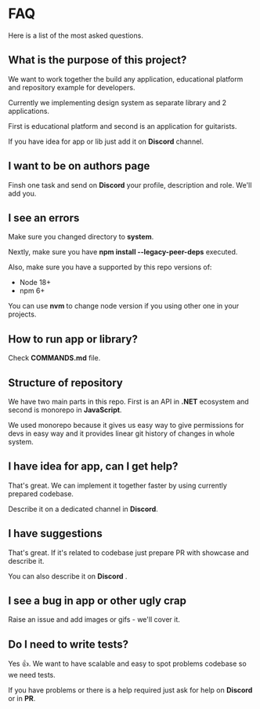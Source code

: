 # FAQ

Here is a list of the most asked questions.

## What is the purpose of this project? 

We want to work together the build any application, educational
platform and repository example for developers.

Currently we implementing design system
as separate library and 2 applications.

First is educational platform and second is an
application for guitarists.

If you have idea for app or lib just add it
on **Discord** channel.

## I want to be on authors page

Finsh one task and send on **Discord** your profile, description and role. We'll add you. 

## I see an errors

Make sure you changed directory to **system**.

Nextly, make sure you have **npm install --legacy-peer-deps**
executed.

Also, make sure you have a supported by this
repo versions of:

- Node 18+
- npm 6+

You can use **nvm** to change node version
if you using other one in your projects.

## How to run app or library? 

Check **COMMANDS.md** file.
## Structure of repository

We have two main parts in this repo. First is an API in **.NET** ecosystem and second is monorepo in **JavaScript**. 

We used monorepo because it gives us easy way to give permissions for devs in easy way and it provides linear git history of changes in whole system. 

## I have idea for app, can I get help? 

That's great. We can implement it together faster by using currently prepared codebase. 

Describe it on a dedicated channel in **Discord**.

## I have suggestions

That's great. If it's related to codebase just prepare PR with showcase and describe it. 

You can also describe it on **Discord**
.

## I see a bug in app or other ugly crap

Raise an issue and add images or gifs - we'll cover it. 

## Do I need to write tests? 

Yes 👍. We want to have scalable and easy to spot problems codebase so we need tests. 

If you have problems or there is a help required just ask for help on **Discord** or in **PR**. 

